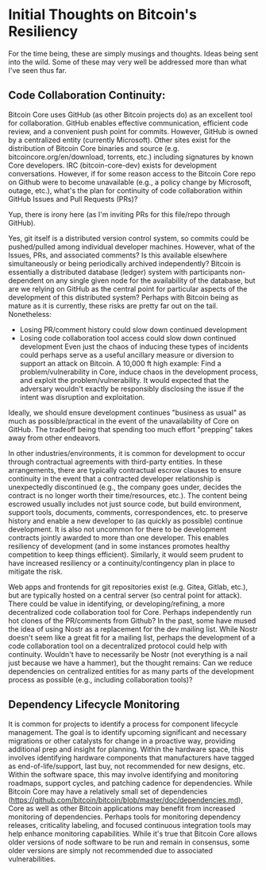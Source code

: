 # Initial Thoughts on Bitcoin's Resiliency
For the time being, these are simply musings and thoughts.  Ideas being sent into the wild.  Some of these may very well be addressed more than what I've seen thus far.

## Code Collaboration Continuity:
Bitcoin Core uses GitHub (as other Bitcoin projects do) as an excellent tool for collaboration.  GitHub enables effective communication, efficient code review, and a convenient push point for commits. 
However, GitHub is owned by a centralized entity (currently Microsoft).  Other sites exist for the distribution of Bitcoin Core binaries and source (e.g. bitcoincore.org/en/download, torrents, etc.) including signatures by known Core developers.  IRC (bitcoin-core-dev) exists for development conversations.  However, if for some reason access to the Bitcoin Core repo on Github were to become unavailable (e.g., a policy change by Microsoft, outage, etc.), what's the plan for continuity of code collaboration within GitHub Issues and Pull Requests (PRs)?

Yup, there is irony here (as I'm inviting PRs for this file/repo through GitHub).

Yes, git itself is a distributed version control system, so commits could be pushed/pulled among individual developer machines.  However, what of the Issues, PRs, and associated comments?  Is this available elsewhere simultaneously or being periodically archived independently?  Bitcoin is essentially a distributed database (ledger) system with participants non-dependent on any single given node for the availability of the database, but are we relying on GitHub as the central point for particular aspects of the development of this distributed system?  Perhaps with Bitcoin being as mature as it is currently,  these risks are pretty far out on the tail.  Nonetheless:
- Losing PR/comment history could slow down continued development
- Losing code collaboration tool access could slow down continued development
Even just the chaos of inducing these types of incidents could perhaps serve as a useful ancillary measure or diversion to support an attack on Bitcoin.  A 10,000 ft high example:  Find a problem/vulnerability in Core, induce chaos in the development process, and exploit the problem/vulnerability.  It would expected that the adversary wouldn't exactly be responsibly disclosing the issue if the intent was disruption and exploitation.

Ideally, we should ensure development continues "business as usual" as much as possible/practical in the event of the unavailability of Core on GitHub.  The tradeoff being that spending too much effort "prepping" takes away from other endeavors.

In other industries/environments, it is common for development to occur through contractual agreements with third-party entities.  In these arrangements, there are typically contractual escrow clauses to ensure continuity in the event that a contracted developer relationship is unexpectedly discontinued (e.g., the company goes under, decides the contract is no longer worth their time/resources, etc.).  The content being escrowed usually includes not just source code, but build environment, support tools, documents, comments, correspondences, etc. to preserve history and enable a new developer to (as quickly as possible) continue development.  It is also not uncommon for there to be development contracts jointly awarded to more than one developer.  This enables resiliency of development (and in some instances promotes healthy competition to keep things efficient).  Similarly, it would seem prudent to have increased resiliency or a continuity/contingency plan in place to mitigate the risk.

Web apps and frontends for git repositories exist (e.g. Gitea, Gitlab, etc.), but are typically hosted on a central server (so central point for attack).
There could be value in identifying, or developing/refining, a more decentralized code collaboration tool for Core.  Perhaps independently run hot clones of the PR/comments from Github?  In the past, some have mused the idea of using Nostr as a replacement for the dev mailing list.  While Nostr doesn't seem like a great fit for a mailing list, perhaps the development of a code collaboration tool on a decentralized protocol could help with continuity.  Wouldn't have to necessarily be Nostr (not everything is a nail just because we have a hammer), but the thought remains:  Can we reduce dependencies on centralized entities for as many parts of the development process as possible (e.g., including collaboration tools)?

## Dependency Lifecycle Monitoring
It is common for projects to identify a process for component lifecycle management.  The goal is to identify upcoming significant and necessary migrations or other catalysts for change in a proactive way, providing additional prep and insight for planning.  Within the hardware space, this involves identifying hardware components that manufacturers have tagged as end-of-life/support, last buy, not recommended for new designs, etc.  Within the software space, this may involve identifying and monitoring roadmaps, support cycles, and patching cadence for dependencies.  While Bitcoin Core may have a relatively small set of dependencies (https://github.com/bitcoin/bitcoin/blob/master/doc/dependencies.md), Core as well as other Bitcoin applications may benefit from increased monitoring of dependencies.
Perhaps tools for monitoring dependency releases, criticality labeling, and focused continuous integration tools may help enhance monitoring capabilities.  While it's true that Bitcoin Core allows older versions of node software to be run and remain in consensus, some older versions are simply not recommended due to associated vulnerabilities.

